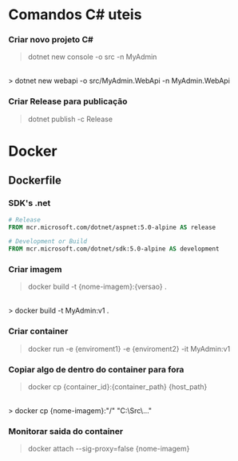 # Comandos C# uteis

### Criar novo projeto C#
> dotnet new console -o src -n MyAdmin 
<br>
> dotnet new webapi -o src/MyAdmin.WebApi -n MyAdmin.WebApi

### Criar Release para publicação
> dotnet publish -c Release

# Docker

## Dockerfile

### SDK's .net

```Dockerfile
# Release
FROM mcr.microsoft.com/dotnet/aspnet:5.0-alpine AS release

# Development or Build
FROM mcr.microsoft.com/dotnet/sdk:5.0-alpine AS development
```

### Criar imagem
> docker build -t {nome-imagem}:{versao} .
<br>
> docker build -t MyAdmin:v1 .

### Criar container
> docker run -e {enviroment1} -e {enviroment2} -it MyAdmin:v1

### Copiar algo de dentro do container para fora

> docker cp {container_id}:{container_path} {host_path}
<br>
> docker cp {nome-imagem}:"/" "C:\Src\..."

### Monitorar saida do container
> docker attach --sig-proxy=false {nome-imagem}
